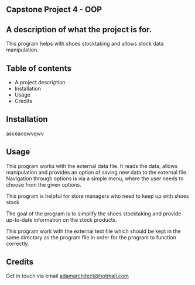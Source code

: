 ## Capstone Project 4 - OOP

## A description of what the project is for.

This program helps with shoes stocktaking and allows stock data manipulation.

## Table of contents

* A project description
* Installation
* Usage
* Credits

## Installation

asceacqwvqwv

## Usage

This program works with the external data file. It reads the data, allows manipulation and provides an option of saving new data to the external file. Navigation through options is via a simple menu, where the user needs to choose from the given options.

This program is helpful for store managers who need to keep up with shoes stock.

The goal of the program is to simplify the shoes stocktaking and provide up-to-date information on the stock products.

This program work with the external text file which should be kept in the same directory as the program file in order for the program to function correctly.

## Credits

Get in touch via email adamarchitect@hotmail.com
